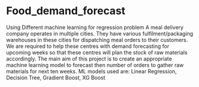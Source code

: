 # Food_demand_forecast
Using Different machine learning for regression problem
A meal delivery company operates in multiple cities. They have various fulfilment/packaging warehouses in these cities for dispatching meal orders to their customers. We are required to help these centres with demand forecasting for upcoming weeks so that these centres will plan the stock of raw materials accordingly. The main aim of this project is to create an appropriate machine learning model to forecast then number of orders to gather raw materials for next ten weeks. ML models used are: Linear Regression, Decision Tree, Gradient Boost, XG Boost


